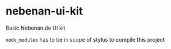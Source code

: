 nebenan-ui-kit
==============

Basic Nebenan.de UI kit

`node_modules` has to be in scope of stylus to compile this project
